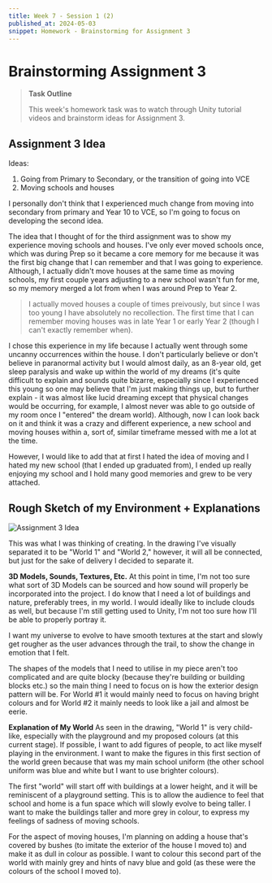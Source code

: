 ```yaml
---
title: Week 7 - Session 1 (2)
published_at: 2024-05-03
snippet: Homework - Brainstorming for Assignment 3
---
```

# Brainstorming Assignment 3
> **Task Outline**
>
> This week's homework task was to watch through Unity tutorial videos and brainstorm ideas for Assignment 3.

## Assignment 3 Idea
Ideas:
1. Going from Primary to Secondary, or the transition of going into VCE
2. Moving schools and houses

I personally don't think that I experienced much change from moving into secondary from primary and Year 10 to VCE, so I'm going to focus on developing the second idea.

The idea that I thought of for the third assignment was to show my experience moving schools and houses. I've only ever moved schools once, which was during Prep so it became a core memory for me because it was the first big change that I can remember and that I was going to experience. Although, I actually didn't move houses at the same time as moving schools, my first couple years adjusting to a new school wasn't fun for me, so my memory merged a lot from when I was around Prep to Year 2. 

> I actually moved houses a couple of times preivously, but since I was too young I have absolutely no recollection. The first time that I can remember moving houses was in late Year 1 or early Year 2 (though I can't exactly remember when).

I chose this experience in my life because I actually went through some uncanny occurrences within the house. I don't particularly believe or don't believe in paranormal activity but I would almost daily, as an 8-year old, get sleep paralysis and wake up within the world of my dreams (it's quite difficult to explain and sounds quite bizarre, especially since I experienced this young so one may believe that I'm just making things up, but to further explain - it was almost like lucid dreaming except that physical changes would be occurring, for example, I almost never was able to go outside of my room once I "entered" the dream world). Although, now I can look back on it and think it was a crazy and different experience, a new school and moving houses within a, sort of, similar timeframe messed with me a lot at the time.

However, I would like to add that at first I hated the idea of moving and I hated my new school (that I ended up graduated from), I ended up really enjoying my school and I hold many good memories and grew to be very attached.

## Rough Sketch of my Environment + Explanations
![Assignment 3 Idea](/W7/map.png)

This was what I was thinking of creating. In the drawing I've visually separated it to be "World 1" and "World 2," however, it will all be connected, but just for the sake of delivery I decided to separate it.

**3D Models, Sounds, Textures, Etc.**
At this point in time, I'm not too sure what sort of 3D Models can be sourced and how sound will properly be incorporated into the project. I do know that I need a lot of buildings and nature, preferably trees, in my world. I would ideally like to include clouds as well, but because I'm still getting used to Unity, I'm not too sure how I'll be able to properly portray it. 

I want my universe to evolve to have smooth textures at the start and slowly get rougher as the user advances through the trail, to show the change in emotion that I felt.

The shapes of the models that I need to utilise in my piece aren't too complicated and are quite blocky (because they're building or building blocks etc.) so the main thing I need to focus on is how the exterior design pattern will be. For World #1 it would mainly need to focus on having bright colours and for World #2 it mainly needs to look like a jail and almost be eerie.

**Explanation of My World**
As seen in the drawing, "World 1" is very child-like, especially with the playground and my proposed colours (at this current stage). If possible, I want to add figures of people, to act like myself playing in the environment. I want to make the figures in this first section of the world green because that was my main school uniform (the other school uniform was blue and white but I want to use brighter colours).

The first "world" will start off with buildings at a lower height, and it will be reminiscent of a playground setting. This is to allow the audience to feel that school and home is a fun space which will slowly evolve to being taller. I want to make the buildings taller and more grey in colour, to express my feelings of sadness of moving schools. 

For the aspect of moving houses, I'm planning on adding a house that's covered by bushes (to imitate the exterior of the house I moved to) and make it as dull in colour as possible. I want to colour this second part of the world with mainly grey and hints of navy blue and gold (as these were the colours of the school I moved to).

